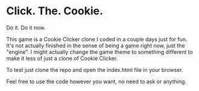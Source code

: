 # Click. The. Cookie.

Do it. Do it now.

This game is a Cookie Clicker clone I coded in a couple days just for fun. It's not actually finished in the sense of being a game right now, just the "engine".
I might actually change the game theme to something different to make it less of just a clone of Cookie Clicker.

To test just clone the repo and open the index.html file in your browser.

Feel free to use the code however you want, no need to ask or anything.
